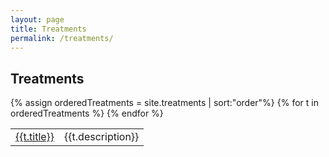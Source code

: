 ```yaml
---
layout: page
title: Treatments
permalink: /treatments/
---
```

## Treatments


<table class="table table-striped">
<tbody>
{% assign orderedTreatments = site.treatments | sort:"order"%}
{% for t in orderedTreatments %}
  <tr>
    <td><a href="{{t.url}}">{{t.title}}</a></td>
    <td>{{t.description}}</td>
  </tr>
{% endfor %}
</tbody>
</table>
